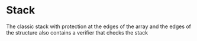 # Stack
The classic stack with protection at the edges of the array and the edges of the structure also contains a verifier that checks the stack
